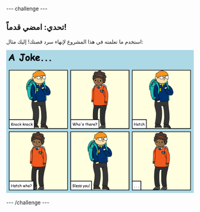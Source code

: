 \--- challenge \---

## تحدي: امضي قدماً!

استخدم ما تعلمته في هذا المشروع لإنهاء سرد قصتك! إليك مثال:

![لقطة شاشة](images/story-final.png)

\--- /challenge \---